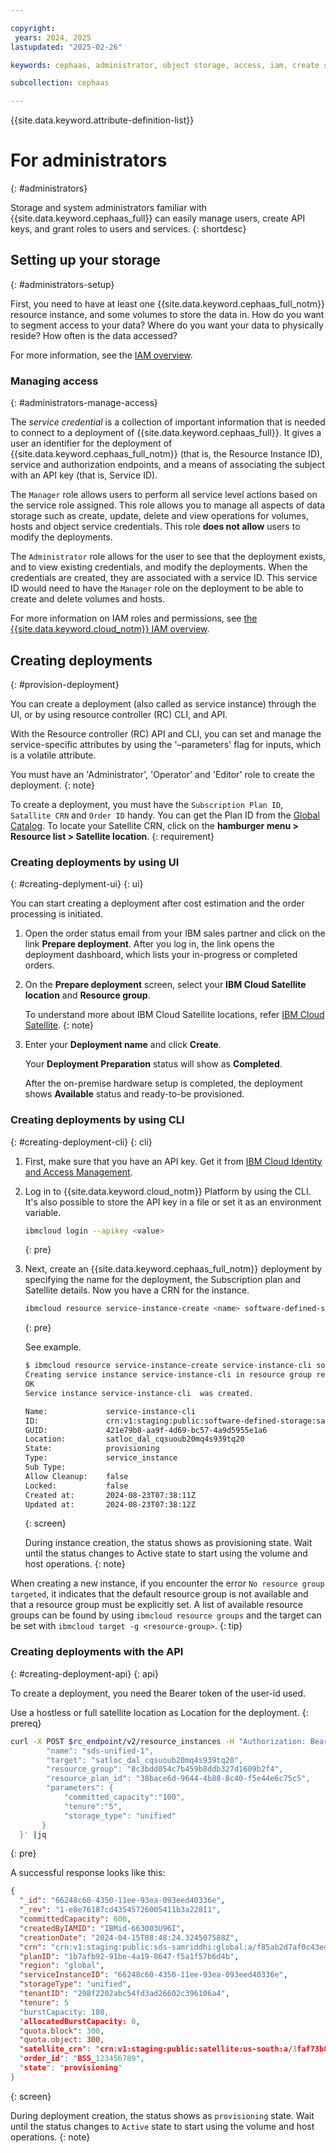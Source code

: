 ```yaml
---

copyright:
 years: 2024, 2025
lastupdated: "2025-02-26"

keywords: cephaas, administrator, object storage, access, iam, create service instance, deployment

subcollection: cephaas

---
```


{{site.data.keyword.attribute-definition-list}}


# For administrators
{: #administrators}

Storage and system administrators familiar with {{site.data.keyword.cephaas_full}} can easily manage users, create API keys, and grant roles to users and services.
{: shortdesc}

## Setting up your storage
{: #administrators-setup}

First, you need to have at least one {{site.data.keyword.cephaas_full_notm}} resource instance, and some volumes to store the data in. How do you want to segment access to your data? Where do you want your data to physically reside? How often is the data accessed?

For more information, see the [IAM overview](/docs/cephaas?topic=cephaas-iam-overview).

### Managing access
{: #administrators-manage-access}

The _service credential_ is a collection of important information that is needed to connect to a deployment of {{site.data.keyword.cephaas_full}}. It gives a user an identifier for the deployment of {{site.data.keyword.cephaas_full_notm}} (that is, the Resource Instance ID), service and authorization endpoints, and a means of associating the subject with an API key (that is, Service ID).

The `Manager` role allows users to perform all service level actions based on the service role assigned. This role allows you to manage all aspects of data storage such as create, update, delete and view operations for volumes, hosts and object service credentials. This role **does not allow** users to modify the deployments.

The `Administrator` role allows for the user to see that the deployment exists, and to view existing credentials, and modify the deployments. When the credentials are created, they are associated with a service ID. This service ID would need to have the `Manager` role on the deployment to be able to create and delete volumes and hosts.

For more information on IAM roles and permissions, see [the {{site.data.keyword.cloud_notm}} IAM overview](/docs/cephaas?topic=cephaas-iam-overview).


## Creating deployments
{: #provision-deployment}

You can create a deployment (also called as service instance) through the UI, or by using resource controller (RC) CLI, and API.

With the Resource controller (RC) API and CLI, you can set and manage the service-specific attributes by using the '–parameters' flag for inputs, which is a volatile attribute.

You must have an 'Administrator', 'Operator' and 'Editor' role to create the deployment.
{: note}

To create a deployment, you must have the `Subscription Plan ID`, `Satallite CRN` and `Order ID` handy. You can get the Plan ID from the [Global Catalog](https://globalcatalog.cloud.ibm.com/). To locate your Satellite CRN, click on the **hamburger menu > Resource list > Satellite location**.
{: requirement}


### Creating deployments by using UI
{: #creating-deplyment-ui}
{: ui}

You can start creating a deployment after cost estimation and the order processing is initiated.


1. Open the order status email from your IBM sales partner and click on the link **Prepare deployment**. After you log in, the link opens the deployment dashboard, which lists your in-progress or completed orders.

2. On the **Prepare deployment** screen, select your **IBM Cloud Satellite location** and **Resource group**.

    To understand more about IBM Cloud Satellite locations, refer [IBM Cloud Satellite](/docs/satellite?topic=satellite-locations).
    {: note}

3. Enter your **Deployment name** and click **Create**.

    Your **Deployment Preparation** status will show as **Completed**.

    After the on-premise hardware setup is completed, the deployment shows **Available** status and ready-to-be provisioned.



### Creating deployments by using CLI
{: #creating-deployment-cli}
{: cli}


1. First, make sure that you have an API key. Get it from [IBM Cloud Identity and Access Management](https://cloud.ibm.com/iam/apikeys).

2. Log in to {{site.data.keyword.cloud_notm}} Platform by using the CLI. It's also possible to store the API key in a file or set it as an environment variable.

    ```sh
    ibmcloud login --apikey <value>
    ```
    {: pre}

3. Next, create an {{site.data.keyword.cephaas_full_notm}} deployment by specifying the name for the deployment, the Subscription plan and Satellite details. Now you have a CRN for the instance.

    ```sh
    ibmcloud resource service-instance-create <name> software-defined-storage <plan id> <catalog satellite location> -p '{"satellite_crn": <satellite_location_crn>, "order_id": <order_id>}' -g <resource_group_name>
    ```
    {: pre}

    See example.

    ```sh
    $ ibmcloud resource service-instance-create service-instance-cli software-defined-storage 38bacce6d-9644-4b88-8v40-f5e44e6c75c5 satloc_dal_cqsuoub20mq4s939tq20 -p '{"satellite_crn"}: "crn:v1:staging:public:satellite:us-south:a/3faf73b8d12b47fa6ce87494f8ae7686:cqsuoub20mq4s939tq20::","order_id":"account-1"}' -g resource-group-1
    Creating service instance service-instance-cli in resource group resource-group-1 of account account-1 as user@company.com...
    OK
    Service instance service-instance-cli  was created.

    Name:             service-instance-cli
    ID:               crn:v1:staging:public:software-defined-storage:satloc_dal_cqsuoub20mq4s939tq20:a/3faf73b8d12b47fa6ce87494f8ae7686:421e79b8-aa9f-4d69-bc57-4a9d5955e1a6::
    GUID:             421e79b8-aa9f-4d69-bc57-4a9d5955e1a6
    Location:         satloc_dal_cqsuoub20mq4s939tq20
    State:            provisioning
    Type:             service_instance
    Sub Type:
    Allow Cleanup:    false
    Locked:           false
    Created at:       2024-08-23T07:38:11Z
    Updated at:       2024-08-23T07:38:12Z
    ```
    {: screen}


    During instance creation, the status shows as provisioning state. Wait until the status changes to Active state to start using the volume and host operations.
    {: note}


When creating a new instance, if you encounter the error `No resource group targeted`, it indicates that the default resource group is not available and that a resource group must be explicitly set. A list of available resource groups can be found by using `ibmcloud resource groups` and the target can be set with `ibmcloud target -g <resource-group>`.
{: tip}


### Creating deployments with the API
{: #creating-deployment-api}
{: api}


To create a deployment, you need the Bearer token of the user-id used.

Use a hostless or full satellite location as Location for the deployment.
{: prereq}

```sh
curl -X POST $rc_endpoint/v2/resource_instances -H "Authorization: Bearer $token" -H 'Content-Type: application/json' -d '{
        "name": "sds-unified-1",
        "target": "satloc_dal_cqsuoub20mq4s939tq20",
        "resource_group": "8c3bdd054c7b459b8ddb327d1609b2f4",
        "resource_plan_id": "38bace6d-9644-4b88-8c40-f5e44e6c75c5",
        "parameters": {
            "committed_capacity":"100",
            "tenure":"5",
            "storage_type": "unified"
       }
  }' |jq
```
{: pre}

A successful response looks like this:

```json
{
  "_id": "66248c60-4350-11ee-93ea-093eed40336e",
  "_rev": "1-e8e76187cd43545726005411b3a22811",
  "committedCapacity": 600,
  "createdByIAMID": "IBMid-663003U96I",
  "creationDate": "2024-04-15T08:48:24.324507588Z",
  "crn": "crn:v1:staging:public:sds-samriddhi:global:a/f85ab2d7af0c43edbdf7d47241a9494f:66248c60-4350-11ee-93ea-093eed40336e::",
  "planID": "1b7afb92-91be-4a19-8647-f5a1f57b6d4b",
  "region": "global",
  "serviceInstanceID": "66248c60-4350-11ee-93ea-093eed40336e",
  "storageType": "unified",
  "tenantID": "298f2202abc54fd3ad26602c396106a4",
  "tenure": 5
  "burstCapacity: 180,
  "allocatedBurstCapacity: 0,
  "quota.block": 300,
  "quota.object: 300,
  "satellite_crn": "crn:v1:staging:public:satellite:us-south:a/3faf73b8d12b47fa6ce87494f8ae7686:coss5vm20tfjc8f72430::"
  "order_id": "BSS_123456789",
  "state": "provisioning"
}
```
{: screen}

During deployment creation, the status shows as `provisioning` state. Wait until the status changes to `Active` state to start using the volume and host operations.
{: note}
